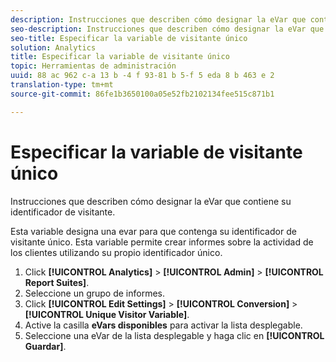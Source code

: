 ```yaml
---
description: Instrucciones que describen cómo designar la eVar que contiene su identificador de visitante.
seo-description: Instrucciones que describen cómo designar la eVar que contiene su identificador de visitante.
seo-title: Especificar la variable de visitante único
solution: Analytics
title: Especificar la variable de visitante único
topic: Herramientas de administración
uuid: 88 ac 962 c-a 13 b -4 f 93-81 b 5-f 5 eda 8 b 463 e 2
translation-type: tm+mt
source-git-commit: 86fe1b3650100a05e52fb2102134fee515c871b1

---
```



# Especificar la variable de visitante único

Instrucciones que describen cómo designar la eVar que contiene su identificador de visitante.

Esta variable designa una evar para que contenga su identificador de visitante único. Esta variable permite crear informes sobre la actividad de los clientes utilizando su propio identificador único.

1. Click **[!UICONTROL Analytics]** &gt; **[!UICONTROL Admin]** &gt; **[!UICONTROL Report Suites]**.
1. Seleccione un grupo de informes.
1. Click **[!UICONTROL Edit Settings]** &gt; **[!UICONTROL Conversion]** &gt; **[!UICONTROL Unique Visitor Variable]**.
1. Active la casilla **eVars disponibles** para activar la lista desplegable.
1. Seleccione una eVar de la lista desplegable y haga clic en **[!UICONTROL Guardar]**.
